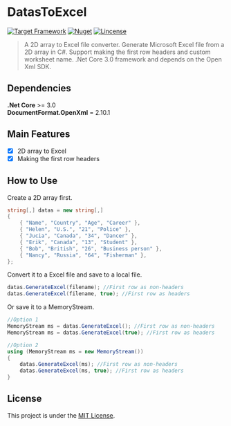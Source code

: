 # DatasToExcel

[![Target Framework](https://img.shields.io/badge/%2ENet%20Core-3.0-green.svg?style=flat-square)](https://docs.microsoft.com/en-us/dotnet/core/about)
[![Nuget](https://img.shields.io/badge/Nuget-v1.0.1-blue.svg?style=flat-square)](https://www.nuget.org/packages/DatasToExcel/1.0.1)
[![Lincense](https://img.shields.io/badge/Lincense-MIT-orange.svg?style=flat-square)](https://github.com/Fei-Sheng-Wu/DatasToExcel/blob/1.0.1/LICENSE.txt)

> A 2D array to Excel file converter. Generate Microsoft Excel file from a 2D array in C#. Support making the first row headers and custom worksheet name. .Net Core 3.0 framework and depends on the Open Xml SDK.

## Dependencies

**.Net Core** >= 3.0  
**DocumentFormat.OpenXml** = 2.10.1

## Main Features

- [x] 2D array to Excel
- [x] Making the first row headers

## How to Use

Create a 2D array first.

```c#
string[,] datas = new string[,]
{
    { "Name", "Country", "Age", "Career" },
    { "Helen", "U.S.", "21", "Police" },
    { "Jucia", "Canada", "34", "Dancer" },
    { "Erik", "Canada", "13", "Student" },
    { "Bob", "British", "26", "Business person" },
    { "Nancy", "Russia", "64", "Fisherman" },
};
```

Convert it to a Excel file and save to a local file.

```c#
datas.GenerateExcel(filename); //First row as non-headers
datas.GenerateExcel(filename, true); //First row as headers
```

Or save it to a MemoryStream.

```c#
//Option 1
MemoryStream ms = datas.GenerateExcel(); //First row as non-headers
MemoryStream ms = datas.GenerateExcel(true); //First row as headers

//Option 2
using (MemoryStream ms = new MemoryStream())
{
    datas.GenerateExcel(ms); //First row as non-headers
    datas.GenerateExcel(ms, true); //First row as headers
}
```

## License

This project is under the [MIT License](https://github.com/Fei-Sheng-Wu/DatasToExcel/blob/1.0.1/LICENSE.txt).
